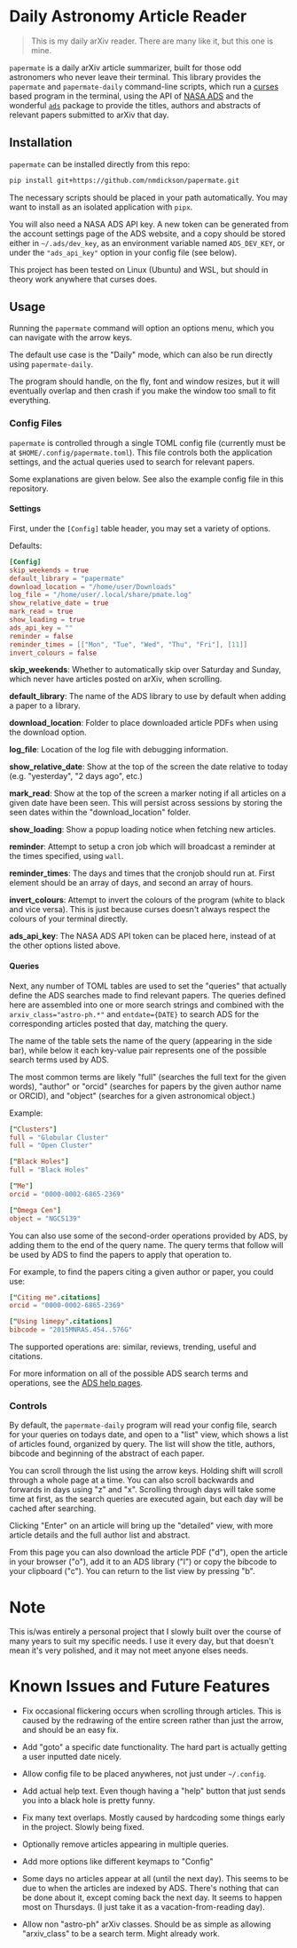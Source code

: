 # Daily Astronomy Article Reader

> This is my daily arXiv reader. There are many like it, but this one is mine.

`papermate` is a daily arXiv article summarizer, built for those odd astronomers
who never leave their terminal. This library provides the `papermate` and
`papermate-daily` command-line scripts, which run a
[curses](https://docs.python.org/3/library/curses.html) based program in the
terminal, using the API of [NASA ADS](https://ui.adsabs.harvard.edu) and the
wonderful [`ads`](https://github.com/andycasey/ads) package to
provide the titles, authors and abstracts of relevant papers submitted to arXiv
that day.


## Installation

`papermate` can be installed directly from this repo:

```bash
pip install git+https://github.com/nmdickson/papermate.git
```

The necessary scripts should be placed in your path automatically. You may want
to install as an isolated application with `pipx`.

You will also need a NASA ADS API key. A new token can be generated from the
account settings page of the ADS website, and a copy should be stored either
in `~/.ads/dev_key`, as an environment variable named `ADS_DEV_KEY`, or under
the `"ads_api_key"` option in your config file (see below).

This project has been tested on Linux (Ubuntu) and WSL, but should in theory
work anywhere that curses does.


## Usage

Running the `papermate` command will option an options menu, which you can
navigate with the arrow keys.

The default use case is the "Daily" mode, which can also be run directly using
`papermate-daily`.

The program should handle, on the fly, font and window resizes, but it will
eventually overlap and then crash if you make the window too small to fit
everything.


### Config Files

`papermate` is controlled through a single TOML config file (currently must be
at `$HOME/.config/papermate.toml`). This file controls both the application
settings, and the actual queries used to search for relevant papers.

Some explanations are given below. See also the example config file in this
repository.


#### Settings

First, under the `[Config]` table header, you may set a variety of options.

Defaults:
```TOML
[Config]
skip_weekends = true
default_library = "papermate"
download_location = "/home/user/Downloads"
log_file = "/home/user/.local/share/pmate.log"
show_relative_date = true
mark_read = true
show_loading = true
ads_api_key = ""
reminder = false
reminder_times = [["Mon", "Tue", "Wed", "Thu", "Fri"], [11]]
invert_colours = false
```

**skip_weekends**: Whether to automatically skip over Saturday and Sunday,
which never have articles posted on arXiv, when scrolling.

**default_library**: The name of the ADS library to use by default when adding
a paper to a library.

**download_location**: Folder to place downloaded article PDFs when using the
download option.

**log_file**: Location of the log file with debugging information.

**show_relative_date**: Show at the top of the screen the date relative to today
(e.g. "yesterday", "2 days ago", etc.)

**mark_read**: Show at the top of the screen a marker noting if all articles on
a given date have been seen. This will persist across sessions by storing the
seen dates within the "download_location" folder.

**show_loading**: Show a popup loading notice when fetching new articles.

**reminder**: Attempt to setup a cron job which will broadcast a
reminder at the times specified, using `wall`.

**reminder_times**: The days and times that the cronjob should run at. First
element should be an array of days, and second an array of hours.

**invert_colours**: Attempt to invert the colours of the program (white to
black and vice versa). This is just because curses doesn't always respect the
colours of your terminal directly.

**ads_api_key**: The NASA ADS API token can be placed here, instead of at the
other options listed above.


#### Queries

Next, any number of TOML tables are used to set the "queries" that actually
define the ADS searches made to find relevant papers.
The queries defined here are assembled into one or more search strings and
combined with the `arxiv_class="astro-ph.*"` and `entdate={DATE}` to search
ADS for the corresponding articles posted that day, matching the query.


The name of the table sets the name of the query (appearing in the side bar),
while below it each key-value pair represents one of the possible search terms
used by ADS.

The most common terms are likely "full" (searches the full text for the given
words), "author" or "orcid" (searches for papers by the given author name or
ORCID), and "object" (searches for a given astronomical object.)

Example:
```TOML
["Clusters"]
full = "Globular Cluster"
full = "Open Cluster"

["Black Holes"]
full = "Black Holes"

["Me"]
orcid = "0000-0002-6865-2369"

["Omega Cen"]
object = "NGC5139"

```

You can also use some of the second-order operations provided by ADS, by adding
them to the end of the query name. The query terms that follow will be used by
ADS to find the papers to apply that operation to.

For example, to find the papers citing a given author or paper, you could use:
```TOML
["Citing me".citations]
orcid = "0000-0002-6865-2369"

["Using limepy".citations]
bibcode = "2015MNRAS.454..576G"
```

The supported operations are: similar, reviews, trending, useful and citations.


For more information on all of the possible ADS search terms and operations,
see the [ADS help pages](https://ui.adsabs.harvard.edu/help/api).


### Controls

By default, the `papermate-daily` program will read your config file, search
for your queries on todays date, and open to a "list" view, which shows a list
of articles found, organized by query.
The list will show the title, authors, bibcode and beginning of the abstract
of each paper.

You can scroll through the list using the arrow keys. Holding shift will scroll
through a whole page at a time.
You can also scroll backwards and forwards in days using "z" and "x". Scrolling
through days will take some time at first, as the search queries are executed
again, but each day will be cached after searching.

Clicking "Enter" on an article will bring up the "detailed" view, with more
article details and the full author list and abstract.

From this page you can also download the article PDF ("d"), open the article
in your browser ("o"), add it to an ADS library ("l") or copy the bibcode to
your clipboard ("c").
You can return to the list view by pressing "b".


# Note

This is/was entirely a personal project that I slowly built over the course of
many years to suit my specific needs. I use it every day, but that doesn't mean
it's very polished, and it may not meet anyone elses needs.


# Known Issues and Future Features

- Fix occasional flickering occurs when scrolling through articles.
    This is caused by the redrawing of the entire screen rather than just the
    arrow, and should be an easy fix.

- Add "goto" a specific date functionality.
    The hard part is actually getting a user inputted date nicely.

- Allow config file to be placed anywheres, not just under `~/.config`.

- Add actual help text.
    Even though having a "help" button that just sends you into a black hole is
    pretty funny.

- Fix many text overlaps.
    Mostly caused by hardcoding some things early in the project. Slowly being
    fixed.

- Optionally remove articles appearing in multiple queries.

- Add more options like different keymaps to "Config"

- Some days no articles appear at all (until the next day).
    This seems to be due to when the articles are indexed by ADS. There's
    nothing that can be done about it, except coming back the next day. It seems
    to happen most on Thursdays.
    (I just take it as a vacation-from-reading day).

- Allow non "astro-ph" arXiv classes.
    Should be as simple as allowing "arxiv_class" to be a search term. Might
    already work.
